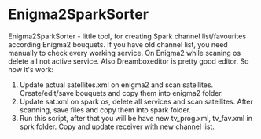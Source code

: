 # Enigma2SparkSorter
Enigma2SparkSorter - little tool, for creating Spark channel list/favourites according Enigma2 bouquets. 
If you have old channel list, you need manually to check every working service. 
On Enigma2 while scaning os delete all not active service. Also Dreamboxeditor is pretty good editor.
So how it's work:
1. Update actual satellites.xml on enigma2 and scan satellites. Create/edit/save bouquets and copy them into enigma2 folder.
2. Update sat.xml on spark os, delete all services and scan satellites. After scanning, save files and copy them into spark folder.
3. Run this script, after that you will be have new tv_prog.xml, tv_fav.xml in sprk folder. 
  Copy and update receiver with new channel list.
  




